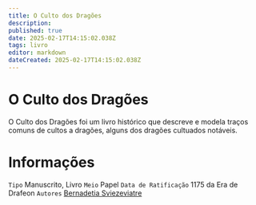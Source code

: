 ```yaml
---
title: O Culto dos Dragões
description: 
published: true
date: 2025-02-17T14:15:02.038Z
tags: livro
editor: markdown
dateCreated: 2025-02-17T14:15:02.038Z
---
```


# O Culto dos Dragões
O Culto dos Dragões foi um livro histórico que descreve e modela traços comuns de cultos a dragões, alguns dos dragões cultuados notáveis.

# Informações
`Tipo` Manuscrito, Livro
`Meio` Papel 
`Data de Ratificação` 1175 da Era de Drafeon 
`Autores` [Bernadetia Sviezeviatre](/individuos/bernadeta-sviezeviatre)